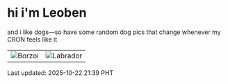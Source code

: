 # hi i'm Leoben

and i like dogs—so have some random dog pics that change whenever my CRON feels like it

|  |  |
|--------|----------|
| ![Borzoi](https://random-dog-vercel.vercel.app/api/random-borzoi?v=1761140351) | ![Labrador](https://random-dog-vercel.vercel.app/api/random-labrador?v=1761140351) |

Last updated: 2025-10-22 21:39 PHT
